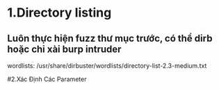 # 1.Directory listing
## Luôn thực hiện fuzz thư mục trước, có thể dirb hoặc chỉ xài burp intruder
wordlists: /usr/share/dirbuster/wordlists/directory-list-2.3-medium.txt

#2.Xác Định Các Parameter 

